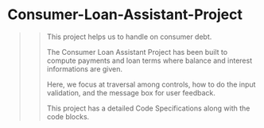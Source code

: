 # Consumer-Loan-Assistant-Project
>>This project helps us to handle on consumer debt. 
>>
>>The Consumer Loan Assistant Project has been built to compute payments and loan terms where balance and interest informations are given. 
>>
>>Here, we focus at traversal among controls, how to do the input validation, and the message box for user feedback. 
>>
>>This project has a detailed Code Specifications along with the code blocks.
